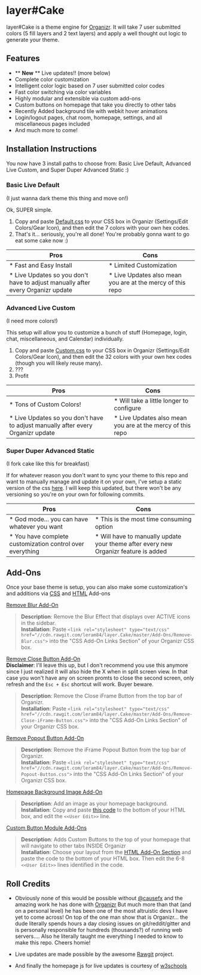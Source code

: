 # layer#Cake
layer#Cake is a theme engine for [Organizr](https://github.com/causefx/Organizr). It will take 7 user submitted colors (5 fill layers and 2 text layers) and apply a well thought out logic to generate your theme.

## Features

* ** **New** ** Live updates!! (more below)
* Complete color customization
* Intelligent color logic based on 7 user submitted color codes
* Fast color switching via color variables
* Highly modular and extensible via custom add-ons
* Custom buttons on homepage that take you directly to other tabs
* Recently Added background tile with webkit hover animations
* Login/logout pages, chat room, homepage, settings, and all miscellaneous pages included
* And much more to come!

## Installation Instructions

You now have 3 install paths to choose from: Basic Live Default, Advanced Live Custom, and Super Duper Advanced Static :)

### Basic Live Default
(I just wanna dark theme this thing and move on!)

Ok, SUPER simple. 
1) Copy and paste [Default.css](https://github.com/leram84/layer.Cake/blob/master/Live/Default.css) to your CSS box in Organizr (Settings/Edit Colors/Gear Icon), and then edit the 7 colors with your own hex codes. 
2) That's it... seriously, you're all done! You're probably gonna want to go eat some cake now :)

| Pros  | Cons |
| ------------- | ------------- |
| * Fast and Easy Install  | * Limited Customization  |
| * Live Updates so you don't have to adjust manually after every Organizr update  | * Live Updates also mean you are at the mercy of this repo  |

### Advanced Live Custom
(I need more colors!)

This setup will allow you to customize a bunch of stuff (Homepage, login, chat, miscellaneous, and Calendar) individually.
1) Copy and paste [Custom.css](https://github.com/leram84/layer.Cake/blob/master/Live/Custom.css) to your CSS box in Organizr (Settings/Edit Colors/Gear Icon), and then edit the 32 colors with your own hex codes (though you will likely reuse many). 
2) ???
3) Profit

| Pros  | Cons |
| ------------- | ------------- |
| * Tons of Custom Colors!  | * Will take a little longer to configure  |
| * Live Updates so you don't have to adjust manually after every Organizr update  | * Live Updates also mean you are at the mercy of this repo  |

### Super Duper Advanced Static
(I fork cake like this for breakfast)

If for whatever reason you don't want to sync your theme to this repo and want to manually manage and update it on your own, I've setup a static version of the css [here](https://github.com/leram84/layer.Cake/blob/master/CSS/Static.css). I will keep this updated, but there won't be any versioning so you're on your own for following commits.


| Pros  | Cons |
| ------------- | ------------- |
| * God mode... you can have whatever you want  | * This is the most time consuming option  |
| * You have complete customization control over everything  | * Will have to manually update your theme after every new Organizr feature is added  |

## Add-Ons

Once your base theme is setup, you can also make some customization's and additions via [CSS](https://github.com/leram84/layer.Cake/tree/master/CSS/Add-Ons) and [HTML](https://github.com/leram84/layer.Cake/tree/master/HTML/Add-Ons) Add-ons

[Remove Blur Add-On](https://github.com/leram84/layer.Cake/blob/master/CSS/Add-Ons/Remove-Blur.css)
> **Description**:  Remove the Blur Effect that displays over ACTIVE icons in the sidebar. <br/>
> **Installation**: Paste `<link rel="stylesheet" type="text/css" href="//cdn.rawgit.com/leram84/layer.Cake/master/Add-Ons/Remove-Blur.css">` into the "CSS Add-On Links Section" of your Organizr CSS box.

[Remove Close Button Add-On](https://github.com/leram84/layer.Cake/blob/master/CSS/Add-Ons/Remove-Close-iFrame-Button.css) <br/>
**Disclaimer**: I'll leave this up, but I don't recommend you use this anymore since I just realized it will also hide the X when in split screen view. In that case you won't have any on screen promts to close the second screen, only refresh and the `Esc + Esc` shortcut will work. Buyer beware.
> **Description**:  Remove the Close iFrame Button from the top bar of Organizr. <br/>
> **Installation**: Paste `<link rel="stylesheet" type="text/css" href="//cdn.rawgit.com/leram84/layer.Cake/master/Add-Ons/Remove-Close-iFrame-Button.css">` into the "CSS Add-On Links Section" of your Organizr CSS box.

[Remove Popout Button Add-On](https://github.com/leram84/layer.Cake/blob/master/CSS/Add-Ons/Remove-Popout-Button.css)
> **Description**:  Remove the iFrame Popout Button from the top bar of Organizr. <br/>
> **Installation**: Paste `<link rel="stylesheet" type="text/css" href="//cdn.rawgit.com/leram84/layer.Cake/master/Add-Ons/Remove-Popout-Button.css">` into the "CSS Add-On Links Section" of your Organizr CSS box.

[Homepage Background Image Add-On](https://github.com/leram84/layer.Cake/blob/master/HTML/Add-Ons/Homepage-Background-Image.html)
> **Description**:  Add an image as your homepage background. <br/>
> **Installation**: Copy and paste [this code](https://github.com/leram84/layer.Cake/blob/master/Add-Ons/Homepage-Background-Image.html) to the bottom of your HTML box, and edit the `<<User Edit>>` line.

[Custom Button Module Add-Ons](https://github.com/leram84/layer.Cake/tree/master/HTML/Add-Ons) 
> **Description**:  Adds Custom Buttons to the top of your homepage that will navigate to other tabs INSIDE Organizr <br/>
> **Installation**: Choose your layout from the [HTML Add-On Section](https://github.com/leram84/layer.Cake/tree/master/Add-Ons) and paste the code to the bottom of your HTML box. Then edit the 6-8 `<<User Edit>>` lines identified in the code.

## Roll Credits

* Obviously none of this would be possible without [@causefx](https://github.com/causefx) and the amazing work he has done with [Organizr](https://github.com/causefx/Organizr) But much more than that (and on a personal level) he has been one of the most altruistic devs I have yet to come across! On top of the one man show that is Organizr... the dude literally spends hours a day closing issues on git/reddit/gitter and is personally responsible for hundreds (thousands?) of running web servers.... Also he literally taught me everything I needed to know to make this repo. Cheers homie!

* Live updates are made possible by the awesome [Rawgit](https://github.com/rgrove/rawgit) project. 

* And finally the homepage js for live updates is courtesy of [w3schools](https://www.w3schools.com/lib/w3.js)

